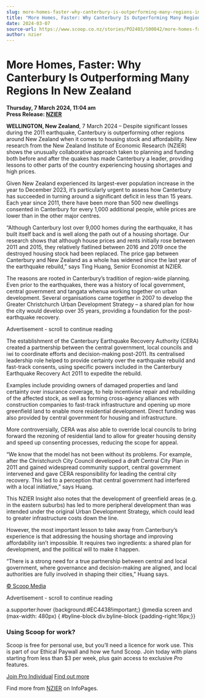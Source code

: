 ```yaml
---
slug: more-homes-faster-why-canterbury-is-outperforming-many-regions-in-new-zealand
title: "More Homes, Faster: Why Canterbury Is Outperforming Many Regions In New Zealand"
date: 2024-03-07
source-url: https://www.scoop.co.nz/stories/PO2403/S00042/more-homes-faster-why-canterbury-is-outperforming-many-regions-in-new-zealand.htm
author: nzier
---
```

More Homes, Faster: Why Canterbury Is Outperforming Many Regions In New Zealand
===============================================================================

**Thursday, 7 March 2024, 11:04 am**  
**Press Release: [NZIER](https://info.scoop.co.nz/NZIER)**

**WELLINGTON, New Zealand**, 7 March 2024 – Despite significant losses during the 2011 earthquake, Canterbury is outperforming other regions around New Zealand when it comes to housing stock and affordability. New research from the New Zealand Institute of Economic Research (NZIER) shows the unusually collaborative approach taken to planning and funding both before and after the quakes has made Canterbury a leader, providing lessons to other parts of the country experiencing housing shortages and high prices.

Given New Zealand experienced its largest-ever population increase in the year to December 2023, it’s particularly urgent to assess how Canterbury has succeeded in turning around a significant deficit in less than 15 years. Each year since 2011, there have been more than 500 new dwellings consented in Canterbury for every 1,000 additional people, while prices are lower than in the other major centres.

“Although Canterbury lost over 9,000 homes during the earthquake, it has built itself back and is well along the path out of a housing shortage. Our research shows that although house prices and rents initially rose between 2011 and 2015, they relatively flatlined between 2016 and 2019 once the destroyed housing stock had been replaced. The price gap between Canterbury and New Zealand as a whole has widened since the last year of the earthquake rebuild,” says Ting Huang, Senior Economist at NZIER.

The reasons are rooted in Canterbury’s tradition of region-wide planning. Even prior to the earthquakes, there was a history of local government, central government and tangata whenua working together on urban development. Several organisations came together in 2007 to develop the Greater Christchurch Urban Development Strategy – a shared plan for how the city would develop over 35 years, providing a foundation for the post-earthquake recovery.

Advertisement - scroll to continue reading





The establishment of the Canterbury Earthquake Recovery Authority (CERA) created a partnership between the central government, local councils and iwi to coordinate efforts and decision-making post-2011. Its centralised leadership role helped to provide certainty over the earthquake rebuild and fast-track consents, using specific powers included in the Canterbury Earthquake Recovery Act 2011 to expedite the rebuild.

Examples include providing owners of damaged properties and land certainty over insurance coverage, to help incentivise repair and rebuilding of the affected stock, as well as forming cross-agency alliances with construction companies to fast-track infrastructure and opening up more greenfield land to enable more residential development. Direct funding was also provided by central government for housing and infrastructure.

More controversially, CERA was also able to override local councils to bring forward the rezoning of residential land to allow for greater housing density and speed up consenting processes, reducing the scope for appeal.

“We know that the model has not been without its problems. For example, after the Christchurch City Council developed a draft Central City Plan in 2011 and gained widespread community support, central government intervened and gave CERA responsibility for leading the central city recovery. This led to a perception that central government had interfered with a local initiative,” says Huang.

This NZIER Insight also notes that the development of greenfield areas (e.g. in the eastern suburbs) has led to more peripheral development than was intended under the original Urban Development Strategy, which could lead to greater infrastructure costs down the line.

However, the most important lesson to take away from Canterbury’s experience is that addressing the housing shortage and improving affordability isn’t impossible. It requires two ingredients: a shared plan for development, and the political will to make it happen.

“There is a strong need for a true partnership between central and local government, where governance and decision-making are aligned, and local authorities are fully involved in shaping their cities,” Huang says.

[© Scoop Media](http://www.scoop.co.nz/about/terms.html)  

Advertisement - scroll to continue reading



a.supporter:hover {background:#EC4438!important;} @media screen and (max-width: 480px) { #byline-block div.byline-block {padding-right:16px;}}

### Using Scoop for work?

Scoop is free for personal use, but you’ll need a licence for work use. This is part of our Ethical Paywall and how we fund Scoop. Join today with plans starting from less than $3 per week, plus gain access to exclusive _Pro_ features.  
  
[Join Pro Individual](https://pro.scoop.co.nz/Individual/?from=ProIn24) [Find out more](https://pro.scoop.co.nz/using-scoop-for-work/?from=ProIn24)

Find more from [NZIER](https://info.scoop.co.nz/NZIER) on InfoPages.